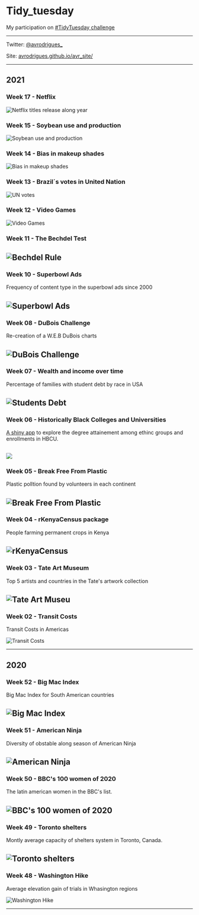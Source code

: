 # Tidy_tuesday
My participation on [#TidyTuesday challenge](https://github.com/rfordatascience/tidytuesday)

---

Twitter: [@avrodrigues_](https://twitter.com/avrodrigues_)

Site: [avrodrigues.github.io/avr_site/](https://avrodrigues.github.io/avr_site/)

---

## 2021
### Week 17 - Netflix
![Netflix titles release along year](/2021/week17/netflix.png)

### Week 15 - Soybean use and production
![Soybean use and production](/2021/week15/br_soja.png)

### Week 14 - Bias in makeup shades
![Bias in makeup shades](/2021/week14/makeup.png)


### Week 13 - Brazil´s votes in United Nation
![UN votes](/2021/week13/un_votes.png)


### Week 12 - Video Games
![Video Games](/2021/week12/games.png)


### Week 11 - The Bechdel Test

![Bechdel Rule](/2021/week11/the_rule.png)
---

### Week 10 - Superbowl Ads
Frequency of content type in the superbowl ads since 2000

![Superbowl Ads](/2021/week10/superbowl.png)
---

### Week 08 - DuBois Challenge
Re-creation of a W.E.B DuBois charts 

![DuBois Challenge](/2021/week08/dubois.png)
---

### Week 07 - Wealth and income over time
Percentage of families with student debt by race in USA

![Students Debt](/2021/week07/student_debt.png)
---

### Week 06 - Historically Black Colleges and Universities
[A shiny app]( https://avrodrigues.shinyapps.io/hbcu/) to explore the degree attainement among ethinc groups and enrollments in HBCU.

![](/2021/week06/hbcu.gif)
---

### Week 05 - Break Free From Plastic
Plastic polltion found by volunteers in each continent

![Break Free From Plastic](2021/week05/plastic.png)
---

### Week 04 - rKenyaCensus package
People farming permanent crops in Kenya

![rKenyaCensus](2021/week04/kenya_crops.png)
---

### Week 03 - Tate Art Museum
Top 5 artists and countries in the Tate's artwork collection

![Tate Art Museu](2021/week03/tate.png)
---

### Week 02 - Transit Costs
Transit Costs in Americas

![Transit Costs](/2021/week02/transit.png)

---
## 2020

### Week 52 - Big Mac Index
Big Mac Index for South American countries

![Big Mac Index](2020/week52/bigmac_index.gif)
---

### Week 51 - American Ninja
Diversity of obstable along season of American Ninja

![American Ninja](2020/week51/ninja.png)
---

### Week 50 - BBC's 100 women of 2020
The latin american women in the BBC's list.

![BBC's 100 women of 2020](/2020/week50/latin_women.png)
---

### Week 49 - Toronto shelters
Montly average capacity of shelters system in Toronto, Canada.

![Toronto shelters](/2020/week49/sheltes.png)
---

### Week 48 - Washington Hike
Average elevation gain of trials in Whasington regions

![Washington Hike](/2020/week48/Chart_v2.png)

---
